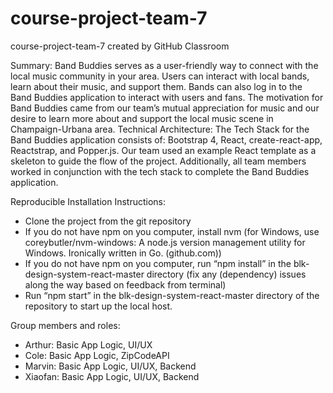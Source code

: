 # course-project-team-7
course-project-team-7 created by GitHub Classroom

Summary: Band Buddies serves as a user-friendly way to connect with the local music community in your area. Users can interact with local bands, learn about their music, and support them. Bands can also log in to the Band Buddies application to interact with users and fans. The motivation for Band Buddies came from our team’s mutual appreciation for music and our desire to learn more about and support the local music scene in Champaign-Urbana area. 
Technical Architecture: The Tech Stack for the Band Buddies application consists of: Bootstrap 4, React, create-react-app, Reactstrap, and Popper.js. Our team used an example React template as a skeleton to guide the flow of the project. Additionally, all team members worked in conjunction with the tech stack to complete the Band Buddies application. 

Reproducible Installation Instructions:
- Clone the project from the git repository
- If you do not have npm on you computer,  install nvm (for Windows, use coreybutler/nvm-windows: A node.js version management utility for Windows. Ironically written in Go. (github.com))
- If you do not have npm on you computer, run “npm install” in the blk-design-system-react-master directory (fix any (dependency) issues along the way based on feedback from terminal)
- Run “npm start” in the blk-design-system-react-master directory of the repository to start up the local host.

Group members and roles: 
- Arthur: Basic App Logic, UI/UX
- Cole: Basic App Logic, ZipCodeAPI
- Marvin: Basic App Logic, UI/UX, Backend
- Xiaofan: Basic App Logic, UI/UX, Backend
